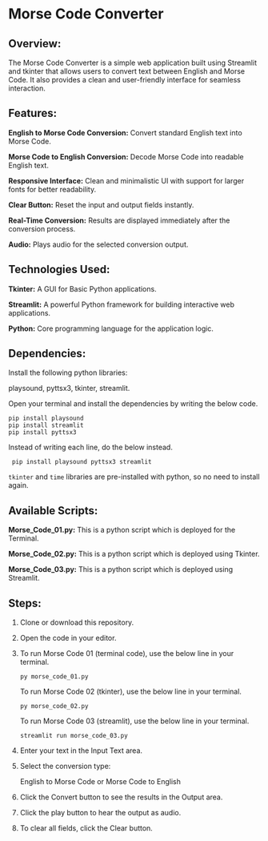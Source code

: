 # Morse Code Converter
## Overview:
The Morse Code Converter is a simple web application built using Streamlit and tkinter that allows users to convert text between English and Morse Code. It also provides a clean and user-friendly interface for seamless interaction.

## Features:
**English to Morse Code Conversion:** Convert standard English text into Morse Code.

**Morse Code to English Conversion:** Decode Morse Code into readable English text.

**Responsive Interface:** Clean and minimalistic UI with support for larger fonts for better readability.

**Clear Button:** Reset the input and output fields instantly.

**Real-Time Conversion:** Results are displayed immediately after the conversion process.

**Audio:** Plays audio for the selected conversion output.

## Technologies Used:
**Tkinter:** A GUI for Basic Python applications.

**Streamlit:** A powerful Python framework for building interactive web applications.

**Python:** Core programming language for the application logic.

## Dependencies:
Install the following python libraries:

playsound, pyttsx3, tkinter, streamlit.

Open your terminal and install the dependencies by writing the below code.
```
pip install playsound
pip install streamlit
pip install pyttsx3
```
Instead of writing each line, do the below instead.

` pip install playsound pyttsx3 streamlit`

`tkinter` and `time` libraries are pre-installed with python, so no need to install again.


## Available Scripts:
**Morse_Code_01.py:** This is a python script which is deployed for the Terminal.

**Morse_Code_02.py:** This is a python script which is deployed using Tkinter.

**Morse_Code_03.py:** This is a python script which is deployed using Streamlit.


## Steps:

1. Clone or download this repository.

2. Open the code in your editor.

3. To run Morse Code 01 (terminal code), use the below line in your terminal.
   
   `py morse_code_01.py`

   To run Morse Code 02 (tkinter), use the below line in your terminal.

   `py morse_code_02.py`

   To run Morse Code 03 (streamlit), use the below line in your terminal.

   `streamlit run morse_code_03.py`
   
4. Enter your text in the Input Text area.

5. Select the conversion type:

   English to Morse Code or Morse Code to English

6. Click the Convert button to see the results in the Output area.

7. Click the play button to hear the output as audio.

8. To clear all fields, click the Clear button.
